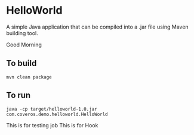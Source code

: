 HelloWorld
==========

A simple Java application that can be compiled into a .jar file using Maven building tool.

Good Morning

To build
--------
    mvn clean package

To run
------
    java -cp target/helloworld-1.0.jar com.coveros.demo.helloworld.HelloWorld
This is for testing job
This is for Hook

